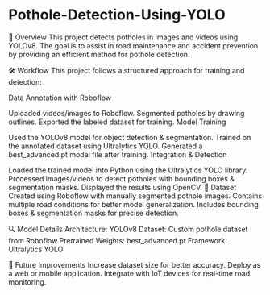 # Pothole-Detection-Using-YOLO

📌 Overview
This project detects potholes in images and videos using YOLOv8. The goal is to assist in road maintenance and accident prevention by providing an efficient method for pothole detection.

🛠️ Workflow
This project follows a structured approach for training and detection:

Data Annotation with Roboflow

Uploaded videos/images to Roboflow.
Segmented potholes by drawing outlines.
Exported the labeled dataset for training.
Model Training

Used the YOLOv8 model for object detection & segmentation.
Trained on the annotated dataset using Ultralytics YOLO.
Generated a best_advanced.pt model file after training.
Integration & Detection

Loaded the trained model into Python using the Ultralytics YOLO library.
Processed images/videos to detect potholes with bounding boxes & segmentation masks.
Displayed the results using OpenCV.
📁 Dataset
Created using Roboflow with manually segmented pothole images.
Contains multiple road conditions for better model generalization.
Includes bounding boxes & segmentation masks for precise detection.

🔍 Model Details
Architecture: YOLOv8
Dataset: Custom pothole dataset from Roboflow
Pretrained Weights: best_advanced.pt
Framework: Ultralytics YOLO

📝 Future Improvements
Increase dataset size for better accuracy.
Deploy as a web or mobile application.
Integrate with IoT devices for real-time road monitoring.
